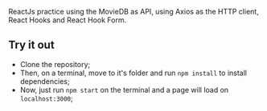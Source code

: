 ReactJs practice using the MovieDB as API, using Axios as the HTTP client, React Hooks and React Hook Form.

## Try it out

* Clone the repository;
* Then, on a terminal, move to it's folder and run `npm install` to install dependencies;
* Now, just run `npm start` on the terminal and a page will load on `localhost:3000`;
